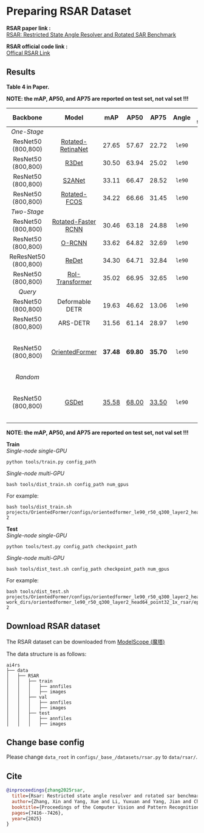 # Preparing RSAR Dataset

<!-- [DATASET] -->

**RSAR paper link :**  
[RSAR: Restricted State Angle Resolver and Rotated SAR Benchmark](https://openaccess.thecvf.com/content/CVPR2025/html/Zhang_RSAR_Restricted_State_Angle_Resolver_and_Rotated_SAR_Benchmark_CVPR_2025_paper.html)

**RSAR official code link :**   
[Offical RSAR Link](https://github.com/zhasion/RSAR)

## Results
**Table 4 in Paper.**

**NOTE: the mAP, AP50, and AP75 are reported on test set, not val set !!!**

|      Backbone      |        Model        |  mAP  |  AP50 | AP75 | Angle  |  lr schd  |  BS  | Config | Download |
| :----------: | :------------: | :---: | :----: | :----: | :----: |:-------: | :--: | :-----: | :---------------: |
| *One-Stage* |  |  |  | | |  | |  |
| ResNet50<br> (800,800) |  [Rotated-<br>RetinaNet](../../../configs/rotated_retinanet/README.md)  | 27.65 | 57.67 |  22.72  | `le90` |   `1x`    |  8=4gpu*<br>2img/gpu   | [config](../../../configs/rotated_retinanet/rotated-retinanet-rbox-le90_r50_fpn_1x_rsar.py) | [ckpt](https://www.modelscope.cn/models/wokaikaixinxin/ai4rs/resolve/master/RSAR/rotated-retinanet-rbox-le90_r50_fpn_1x_rsar/rotated-retinanet-rbox-le90_r50_fpn_1x_rsar_epoch_12.pth) \| [log](https://www.modelscope.cn/models/wokaikaixinxin/ai4rs/resolve/master/RSAR/rotated-retinanet-rbox-le90_r50_fpn_1x_rsar/rotated-retinanet-rbox-le90_r50_fpn_1x_rsar.json) |
| ResNet50<br> (800,800) |      [R3Det](../../../configs/r3det/README.md)       | 30.50 | 63.94 | 25.02 | `le90` |   `1x`    |  8=4gpu*<br>2img/gpu   | [config](../../../configs/r3det/r3det-le90_r50_fpn_1x_rsar.py) | [ckpt](https://www.modelscope.cn/models/wokaikaixinxin/ai4rs/resolve/master/RSAR/r3det-le90_r50_fpn_1x_rsar/r3det-le90_r50_fpn_1x_rsar_epoch_12.pth) \| [log](https://www.modelscope.cn/models/wokaikaixinxin/ai4rs/resolve/master/RSAR/s2anet-le90_r50_fpn_1x_rsar/s2anet-le90_r50_fpn_1x_rsar.json) |
| ResNet50<br> (800,800) |      [S2ANet](../../../configs/s2anet/README.md)      | 33.11 | 66.47 | 28.52 | `le90` |   `1x`    |  8=4gpu*<br>2img/gpu   | [config](../../../configs/s2anet/s2anet-le90_r50_fpn_1x_rsar.py) | [ckpt](https://www.modelscope.cn/models/wokaikaixinxin/ai4rs/resolve/master/RSAR/s2anet-le90_r50_fpn_1x_rsar/s2anet-le90_r50_fpn_1x_rsar_epoch_12.pth) \| [log](https://www.modelscope.cn/models/wokaikaixinxin/ai4rs/resolve/master/RSAR/s2anet-le90_r50_fpn_1x_rsar/s2anet-le90_r50_fpn_1x_rsar.json) |
| ResNet50<br> (800,800) |    [Rotated-<br>FCOS](../../../configs/rotated_fcos/README.md)     | 34.22 | 66.66 | 31.45 |`le90` |   `1x`    |  8=4gpu*<br>2img/gpu   | [config](../../../configs/rotated_fcos/rotated-fcos-le90_r50_fpn_1x_rsar.py) | [ckpt](https://www.modelscope.cn/models/wokaikaixinxin/ai4rs/resolve/master/RSAR/rotated-fcos-le90_r50_fpn_1x_rsar/rotated-fcos-le90_r50_fpn_1x_rsar_epoch_12.pth) \| [log](https://www.modelscope.cn/models/wokaikaixinxin/ai4rs/resolve/master/RSAR/rotated-fcos-le90_r50_fpn_1x_rsar/rotated-fcos-le90_r50_fpn_1x_rsar.json) |
| *Two-Stage* |  |  |  | | |  | |  |
| ResNet50<br> (800,800) | [Rotated-Faster <br> RCNN](../../../configs/rotated_faster_rcnn/README.md) | 30.46 | 63.18 | 24.88 | `le90` |   `1x`    |  8=4gpu*<br>2img/gpu   | [config](../../../configs/rotated_faster_rcnn/rotated-faster-rcnn-le90_r50_fpn_1x_rsar.py) | [ckpt](https://www.modelscope.cn/models/wokaikaixinxin/ai4rs/resolve/master/RSAR/rotated-faster-rcnn-le90_r50_fpn_1x_rsar/rotated-faster-rcnn-le90_r50_fpn_1x_rsar_epoch_12.pth) \| [log](https://www.modelscope.cn/models/wokaikaixinxin/ai4rs/resolve/master/RSAR/rotated-faster-rcnn-le90_r50_fpn_1x_rsar/rotated-faster-rcnn-le90_r50_fpn_1x_rsar.json) |
| ResNet50<br> (800,800) |       [O-RCNN](../../../configs/oriented_rcnn/README.md)        | 33.62 | 64.82 | 32.69 | `le90` |   `1x`    |  8=4gpu*<br>2img/gpu   | [config](../../../configs/oriented_rcnn/oriented-rcnn-le90_r50_fpn_1x_rsar.py) | [ckpt](https://www.modelscope.cn/models/wokaikaixinxin/ai4rs/resolve/master/RSAR/oriented-rcnn-le90_r50_fpn_1x_rsar/oriented-rcnn-le90_r50_fpn_1x_rsar_epoch_12.pth) \| [log](https://www.modelscope.cn/models/wokaikaixinxin/ai4rs/resolve/master/RSAR/oriented-rcnn-le90_r50_fpn_1x_rsar/oriented-rcnn-le90_r50_fpn_1x_rsar_epoch_12.pth) |
| ReResNet50<br> (800,800) |    [ReDet](../../../configs/redet/README.md)    | 34.30 | 64.71 | 32.84 | `le90` |   `1x`    |  8=4gpu*<br>2img/gpu   | [config](../../../configs/redet/redet-le90_re50_refpn_1x_rsar.py) | [ckpt](https://www.modelscope.cn/models/wokaikaixinxin/ai4rs/resolve/master/RSAR/redet-le90_re50_refpn_1x_rsar/redet-le90_re50_refpn_1x_rsar_epoch_12_.pth) \| [log](https://www.modelscope.cn/models/wokaikaixinxin/ai4rs/resolve/master/RSAR/redet-le90_re50_refpn_1x_rsar/redet-le90_re50_refpn_1x_rsar.json) |
| ResNet50<br> (800,800) |   [RoI-Transformer](../../../configs/roi_trans/README.md)   | 35.02 | 66.95 | 32.65 | `le90` |   `1x`    |  8=4gpu*<br>2img/gpu   | [config](../../../configs/roi_trans/roi-trans-le90_r50_fpn_1x_rsar.py) | [ckpt](https://www.modelscope.cn/models/wokaikaixinxin/ai4rs/resolve/master/RSAR/roi-trans-le90_r50_fpn_1x_rsar/roi-trans-le90_r50_fpn_1x_rsar_epoch_12.pth) \| [log](https://www.modelscope.cn/models/wokaikaixinxin/ai4rs/resolve/master/RSAR/roi-trans-le90_r50_fpn_1x_rsar/roi-trans-le90_r50_fpn_1x_rsar.json) |
| *Query* |  |  |  | | |  | |  |
| ResNet50<br> (800,800) |   Deformable DETR   | 19.63 | 46.62 | 13.06 | `le90` | `3x` |  8=4gpu*<br>2img/gpu   | - | - |
| ResNet50<br> (800,800) |      ARS-DETR       | 31.56 | 61.14 | 28.97 | `le90` | `3x` |  8=4gpu*<br>2img/gpu   | - | - |
| ResNet50<br> (800,800) |  [OrientedFormer](../../../projects/OrientedFormer/README.md)     | **37.48** | **69.80** | **35.70** | `le90` | `1x` |  4=2gpu*<br>2img/gpu   | [config](../../../projects/OrientedFormer/configs/orientedformer_le90_r50_q300_layer2_head64_point32_1x_rsar.py) | [best ckpt](https://www.modelscope.cn/models/wokaikaixinxin/ai4rs/resolve/master/RSAR/orientedformer_le90_r50_q300_layer2_head64_point32_1x_rsar/epoch_11.pth) \| <br> [all ckpt](https://www.modelscope.cn/models/wokaikaixinxin/ai4rs/files) \| <br> [log](https://www.modelscope.cn/models/wokaikaixinxin/ai4rs/resolve/master/RSAR/orientedformer_le90_r50_q300_layer2_head64_point32_1x_rsar/20250711_212143/20250711_212143.log) \| [result](https://www.modelscope.cn/models/wokaikaixinxin/ai4rs/resolve/master/RSAR/orientedformer_le90_r50_q300_layer2_head64_point32_1x_rsar/20250713_162553/20250713_162553.log) |
| *Random* |  |  |  | | |  | |  |
| ResNet50<br> (800,800) |  [GSDet](../../../projects/GSDet_baseline/README_GSDet_baseline.md)     | <u>35.58</u> | <u>68.00</u> | <u>33.50</u> | `le90` | `1x` |  4=2gpu*<br>2img/gpu   | [config](../../../projects/GSDet_baseline/configs/GSDet_r50_b900_h2h4_h2r1_r2r1_1x_rsar.py) | [best ckpt]() \| <br> [all ckpt](https://www.modelscope.cn/models/wokaikaixinxin/ai4rs/files) \| <br> [log](https://www.modelscope.cn/models/wokaikaixinxin/ai4rs/resolve/master/GSDet_baseline/GSDet_r50_b900_h2h4_h2r1_r2r1_1x_rsar/20250712_230231.log) \| [result](https://www.modelscope.cn/models/wokaikaixinxin/ai4rs/resolve/master/GSDet_baseline/GSDet_r50_b900_h2h4_h2r1_r2r1_1x_rsar/20250714_164452.log) |

**NOTE: the mAP, AP50, and AP75 are reported on test set, not val set !!!**

**Train**  
*Single-node single-GPU*
```
python tools/train.py config_path
```
*Single-node multi-GPU*
```shell
bash tools/dist_train.sh config_path num_gpus
```
For example:  
```shell
bash tools/dist_train.sh projects/OrientedFormer/configs/orientedformer_le90_r50_q300_layer2_head64_point32_1x_rsar.py 2
```

**Test**  
*Single-node single-GPU*
```
python tools/test.py config_path checkpoint_path
```
*Single-node multi-GPU*
```
bash tools/dist_test.sh config_path checkpoint_path num_gpus
```
For example:  
```shell
bash tools/dist_test.sh projects/OrientedFormer/configs/orientedformer_le90_r50_q300_layer2_head64_point32_1x_rsar.py work_dirs/orientedformer_le90_r50_q300_layer2_head64_point32_1x_rsar/epoch_11.pth  2
```


## Download RSAR dataset

The RSAR dataset can be downloaded from [ModelScope (魔塔)](https://www.modelscope.cn/datasets/wokaikaixinxin/RSAR/files)

The data structure is as follows:

```none
ai4rs
├── data
│   ├── RSAR
│   │   ├── train
│   │   │   ├── annfiles
│   │   │   ├── images
│   │   ├── val
│   │   │   ├── annfiles
│   │   │   ├── images
│   │   ├── test
│   │   │   ├── annfiles
│   │   │   ├── images
```

## Change base config

Please change `data_root` in `configs/_base_/datasets/rsar.py` to `data/rsar/`.


## Cite
```bibtex
@inproceedings{zhang2025rsar,
  title={Rsar: Restricted state angle resolver and rotated sar benchmark},
  author={Zhang, Xin and Yang, Xue and Li, Yuxuan and Yang, Jian and Cheng, Ming-Ming and Li, Xiang},
  booktitle={Proceedings of the Computer Vision and Pattern Recognition Conference},
  pages={7416--7426},
  year={2025}
}
```